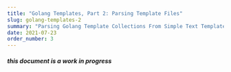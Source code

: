 ```yaml
---
title: "Golang Templates, Part 2: Parsing Template Files"
slug: golang-templates-2
summary: "Parsing Golang Template Collections From Simple Text Template Files"
date: 2021-07-23
order_number: 3
---
```


##### **this document is a work in progress**
